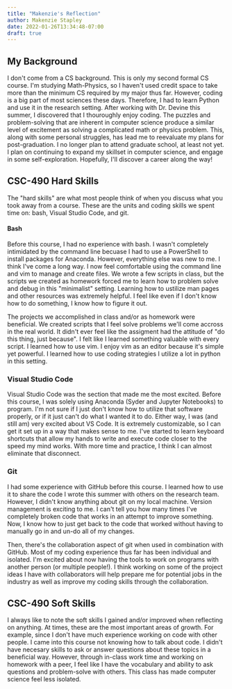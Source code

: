 ```yaml
---
title: "Makenzie's Reflection"
author: Makenzie Stapley
date: 2022-01-26T13:34:48-07:00
draft: true
---
```


## My Background

I don't come from a CS background. This is only my second formal CS course. I'm studying Math-Physics, so I haven't used credit space to take more than the minimum CS required by my major thus far. However, coding is a big part of most sciences these days. Therefore, I had to learn Python and use it in the research setting. After working with Dr. Devine this summer, I discovered that I thouroughly enjoy coding. The puzzles and problem-solving that are inherent in computer science produce a similar level of excitement as solving a complicated math or physics problem. This, along with some personal struggles, has lead me to reevaluate my plans for post-graduation. I no longer plan to attend graduate school, at least not yet. I plan on continuing to expand my skillset in computer science, and engage in some self-exploration. Hopefully, I'll discover a career along the way!

## CSC-490 Hard Skills

The "hard skills" are what most people think of when you discuss what you took away from a course. These are the units and coding skills we spent time on: bash, Visual Studio Code, and git.

#### Bash

Before this course, I had no experience with bash. I wasn't completely intimidated by the command line becuase I had to use a PowerShell to install packages for Anaconda. However, everything else was new to me. I think I've come a long way. I now feel comfortable using the command line and vim to manage and create files. We wrote a few scripts in class, but the scripts we created as homework forced me to learn how to problem solve and debug in this "minimalist" setting. Learning how to ustilize man pages and other resources was extremely helpful. I feel like even if I don't know how to do something, I know how to figure it out.

The projects we accomplished in class and/or as homework were beneficial. We created scripts that I feel solve problems we'll come accross in the real world. It didn't ever feel like the assigment had the attitude of "do this thing, just because". I felt like I learned something valuable with every script. I learned how to use vim. I enjoy vim as an editor because it's simple yet powerful. I learned how to use coding strategies I utilize a lot in python in this setting.

### Visual Studio Code

Visual Studio Code was the section that made me the most excited. Before this course, I was solely using Anaconda (Syder and Jupyter Notebooks) to program. I'm not sure if I just don't know how to utilize that software properly, or if it just can't do what I wanted it to do. Either way, I was (and still am) very excited about VS Code. It is extremely customizable, so I can get it set up in a way that makes sense to me. I've started to learn keyboard shortcuts that allow my hands to write and execute code closer to the speed my mind works. With more time and practice, I think I can almost eliminate that disconnect.

### Git

I had some experience with GitHub before this course. I learned how to use it to share the code I wrote this summer with others on the research team. However, I didn't know anything about git on my local machine. Version management is exciting to me. I can't tell you how many times I've completely broken code that works in an attempt to improve something. Now, I know how to just get back to the code that worked without having to manually go in and un-do all of my changes.

Then, there's the collaboration aspect of git when used in combination with GitHub. Most of my coding experience thus far has been individual and isolated. I'm excited about now having the tools to work on programs with another person (or multiple people!). I think working on some of the project ideas I have with collaborators will help prepare me for potential jobs in the industry as well as improve my coding skills through the collaboration.

## CSC-490 Soft Skills

I always like to note the soft skills I gained and/or improved when reflecting on anything. At times, these are the most important areas of growth. For example, since I don't have much experience working on code with other people. I came into this course not knowing how to talk about code. I didn't have necesary skills to ask or answer questions about these topics in a beneficial way. However, through in-class work time and working on homework with a peer, I feel like I have the vocabulary and ability to ask questions and problem-solve with others. This class has made computer science feel less isolated.
